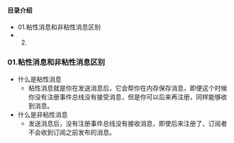 #### 目录介绍
- 01.粘性消息和非粘性消息区别
- 02.




### 01.粘性消息和非粘性消息区别
- 什么是粘性消息
    - 粘性消息就是你在发送消息后，它会帮你在内存保存消息，即便这个时候你没有注册事件总线没有接受消息，但是你可以后来再注册，同样能够收到消息。
- 什么是非粘性消息
    - 发送消息后，没有注册事件总线没有接收消息，即使后来注册了，订阅者不会收到订阅之前发布的消息。
















